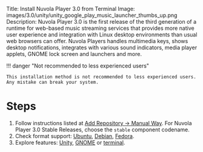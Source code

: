 Title: Install Nuvola Player 3.0 from Terminal
Image: images/3.0/unity/unity_google_play_music_launcher_thumbs_up.png
Description: Nuvola Player 3.0 is the first release of the third generation of a runtime for
    web-based music streaming services that provides more native user experience and integration with Linux
    desktop environments than usual web browsers can offer. Nuvola Players handles multimedia keys,
    shows desktop notifications, integrates with various sound indicators, media player applets,
    GNOME lock screen and launchers and more.

!!! danger "Not recommended to less experienced users"

    This installation method is not recommended to less experienced users.
    Any mistake can break your system.

Steps
============

  1. Follow instructions listed at
     [Add Repository → Manual Way](https://tiliado.eu/nuvolaplayer/repository/).
     For Nuvola Player 3.0 Stable Releases, choose the `stable` component codename.
  2. Check format support:
     [Ubuntu](./install-ubuntu.html#format-support),
     [Debian](./install-debian.html#format-support),
     [Fedora](./install-fedora.html#format-support).
  3. Explore features:
     [Unity](./explore.html#explore-unity),
     [GNOME](./explore.html#explore-gnome)
     or [terminal](./explore.html#explore-terminal).
